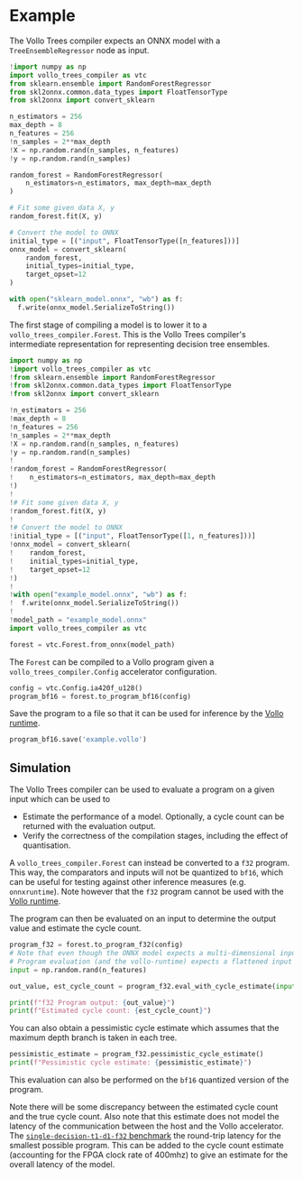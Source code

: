 # Example

The Vollo Trees compiler expects an ONNX model with a `TreeEnsembleRegressor` node as input.

```python
!import numpy as np
import vollo_trees_compiler as vtc
from sklearn.ensemble import RandomForestRegressor
from skl2onnx.common.data_types import FloatTensorType
from skl2onnx import convert_sklearn

n_estimators = 256
max_depth = 8
n_features = 256
!n_samples = 2**max_depth
!X = np.random.rand(n_samples, n_features)
!y = np.random.rand(n_samples)

random_forest = RandomForestRegressor(
    n_estimators=n_estimators, max_depth=max_depth
)

# Fit some given data X, y
random_forest.fit(X, y)

# Convert the model to ONNX
initial_type = [("input", FloatTensorType([n_features]))]
onnx_model = convert_sklearn(
    random_forest,
    initial_types=initial_type,
    target_opset=12
)

with open("sklearn_model.onnx", "wb") as f:
  f.write(onnx_model.SerializeToString())
```

The first stage of compiling a model is to lower it to a `vollo_trees_compiler.Forest`.
This is the Vollo Trees compiler's intermediate representation for representing decision tree ensembles.

```python
import numpy as np
!import vollo_trees_compiler as vtc
!from sklearn.ensemble import RandomForestRegressor
!from skl2onnx.common.data_types import FloatTensorType
!from skl2onnx import convert_sklearn

!n_estimators = 256
!max_depth = 8
!n_features = 256
!n_samples = 2**max_depth
!X = np.random.rand(n_samples, n_features)
!y = np.random.rand(n_samples)
!
!random_forest = RandomForestRegressor(
!    n_estimators=n_estimators, max_depth=max_depth
!)
!
!# Fit some given data X, y
!random_forest.fit(X, y)
!
!# Convert the model to ONNX
!initial_type = [("input", FloatTensorType([1, n_features]))]
!onnx_model = convert_sklearn(
!    random_forest,
!    initial_types=initial_type,
!    target_opset=12
!)
!
!with open("example_model.onnx", "wb") as f:
!  f.write(onnx_model.SerializeToString())
!
!model_path = "example_model.onnx"
import vollo_trees_compiler as vtc

forest = vtc.Forest.from_onnx(model_path)
```

The `Forest` can be compiled to a Vollo program given a `vollo_trees_compiler.Config` accelerator configuration.

```python
config = vtc.Config.ia420f_u128()
program_bf16 = forest.to_program_bf16(config)
```

Save the program to a file so that it can be used for inference by the [Vollo
runtime](vollo-runtime.md).

```python
program_bf16.save('example.vollo')
```

## Simulation

The Vollo Trees compiler can be used to evaluate a program on a given input which can be used to

- Estimate the performance of a model. Optionally, a cycle count can be returned with the evaluation output.
- Verify the correctness of the compilation stages, including the effect of quantisation.

A `vollo_trees_compiler.Forest` can instead be converted to a `f32` program. This way, the comparators and inputs will not
be quantized to `bf16`, which can be useful for testing against other inference measures (e.g. `onnxruntime`). Note however that the `f32` program cannot be used with the [Vollo runtime](vollo-runtime.md).

The program can then be evaluated on an input to determine the output value and estimate the cycle count.

```python
program_f32 = forest.to_program_f32(config)
# Note that even though the ONNX model expects a multi-dimensional input,
# Program evaluation (and the vollo-runtime) expects a flattened input
input = np.random.rand(n_features)

out_value, est_cycle_count = program_f32.eval_with_cycle_estimate(input)

print(f"f32 Program output: {out_value}")
print(f"Estimated cycle count: {est_cycle_count}")
```

You can also obtain a pessimistic cycle estimate which assumes that the maximum depth branch is
taken in each tree.

```python
pessimistic_estimate = program_f32.pessimistic_cycle_estimate()
print(f"Pessimistic cycle estimate: {pessimistic_estimate}")
```

This evaluation can also be performed on the `bf16` quantized version of the program.

Note there will be some discrepancy between the estimated cycle count and the true
cycle count.
Also note that this estimate does not model the latency of the communication between
the host and the Vollo accelerator. The [`single-decision-t1-d1-f32` benchmark](benchmark.md) the
round-trip latency for the smallest possible program. This can be added to the cycle count estimate
(accounting for the FPGA clock rate of 400mhz) to give an estimate for the overall latency of the model.
